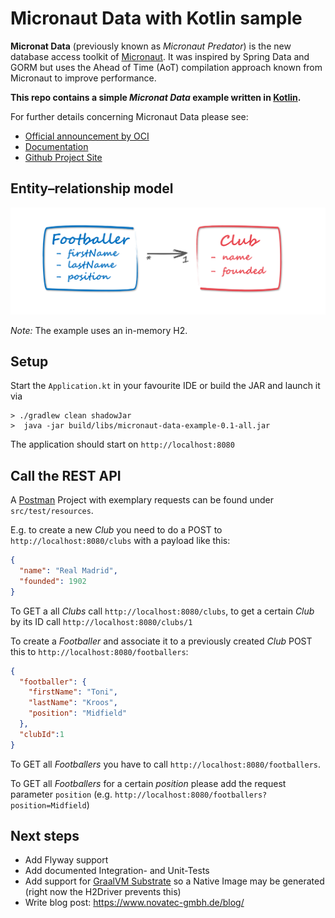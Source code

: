 # Micronaut Data with Kotlin sample

__Micronat Data__ (previously known as _Micronaut Predator_) is the new database access toolkit of 
[Micronaut](https://micronaut.io/).
It was inspired by Spring Data and GORM but uses the Ahead of Time (AoT) compilation approach known from Micronaut 
to improve performance.

**This repo contains a simple _Micronat Data_ example written in [Kotlin](https://kotlinlang.org/).**

For further details concerning Micronaut Data please see:
- [Official announcement by OCI](https://objectcomputing.com/news/2019/07/18/unleashing-predator-precomputed-data-repositories)
- [Documentation](https://micronaut-projects.github.io/micronaut-data/snapshot/guide/#sql)
- [Github Project Site](https://github.com/micronaut-projects/micronaut-data)

## Entity–relationship model

![Entities](entities.png)

_Note:_ The example uses an in-memory H2.

## Setup
Start the `Application.kt` in your favourite IDE or build the JAR and launch it via
```
> ./gradlew clean shadowJar  
>  java -jar build/libs/micronaut-data-example-0.1-all.jar
 ```
 
 The application should start on `http://localhost:8080` 

## Call the REST API

A [Postman](https://www.getpostman.com/) Project with exemplary requests can be found under `src/test/resources`.

E.g. to create a new _Club_ you need to do a POST to `http://localhost:8080/clubs` with a payload like this:
```json
{
  "name": "Real Madrid",
  "founded": 1902
}
```
To GET a all _Clubs_ call `http://localhost:8080/clubs`, to get a certain _Club_ by its ID call `http://localhost:8080/clubs/1`

To create a _Footballer_ and associate it to a previously created _Club_ POST this to  `http://localhost:8080/footballers`:
```json
{
  "footballer": {
    "firstName": "Toni",
	"lastName": "Kroos",
	"position": "Midfield"
  },
  "clubId":1
}
```

To GET all _Footballers_ you have to call `http://localhost:8080/footballers`. 

To GET all _Footballers_ for a certain _position_ please add the request parameter `position` (e.g. `http://localhost:8080/footballers?position=Midfield`) 

## Next steps
- Add Flyway support
- Add documented Integration- and Unit-Tests
- Add support for [GraalVM Substrate](https://www.graalvm.org/docs/reference-manual/aot-compilation/) so a Native Image may be generated (right now the H2Driver prevents this)
- Write blog post: https://www.novatec-gmbh.de/blog/
